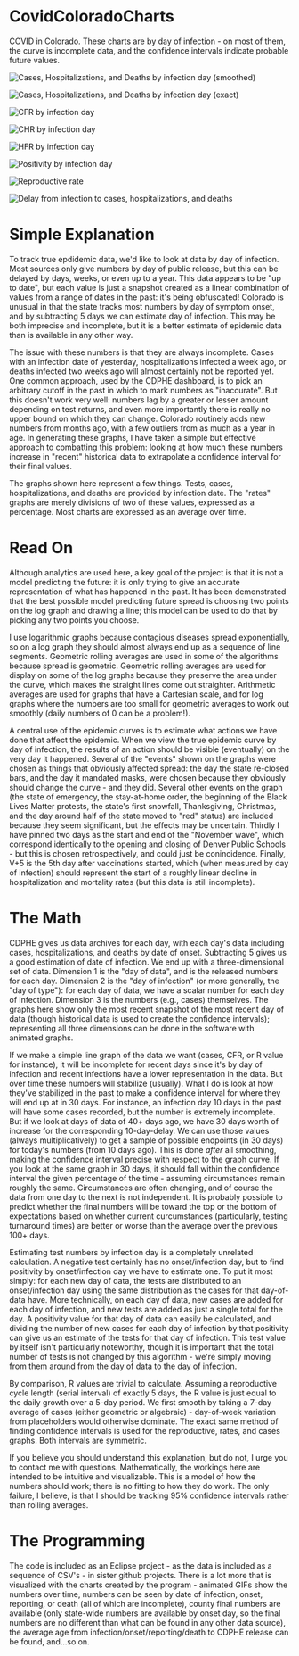 # CovidColoradoCharts
COVID in Colorado.  These charts are by day of infection - on most of them, the curve is incomplete data, and the confidence intervals indicate probable future values.

![Cases, Hospitalizations, and Deaths by infection day (smoothed)](https://raw.githubusercontent.com/jasondorjeshort/CovidColoradoCharts/main/cases-hospitalizations-deaths-infection-log-smooth.png)

![Cases, Hospitalizations, and Deaths by infection day (exact)](https://raw.githubusercontent.com/jasondorjeshort/CovidColoradoCharts/main/cases-hospitalizations-deaths-infection-log-exact.png)

![CFR by infection day](https://raw.githubusercontent.com/jasondorjeshort/CovidColoradoCharts/main/CFR-infection.png)

![CHR by infection day](https://raw.githubusercontent.com/jasondorjeshort/CovidColoradoCharts/main/CHR-infection.png)

![HFR by infection day](https://raw.githubusercontent.com/jasondorjeshort/CovidColoradoCharts/main/HFR-infection.png)

![Positivity by infection day](https://raw.githubusercontent.com/jasondorjeshort/CovidColoradoCharts/main/Positivity-infection.png)

![Reproductive rate](https://raw.githubusercontent.com/jasondorjeshort/CovidColoradoCharts/main/R-cases-infection.png)

![Delay from infection to cases, hospitalizations, and deaths](https://raw.githubusercontent.com/jasondorjeshort/CovidColoradoCharts/main/delay-cases-hospitalizations-deaths-infection-cumulative.png)

# Simple Explanation

To track true epdidemic data, we'd like to look at data by day of infection.  Most sources only give numbers by day of public release, but this can be delayed by days, weeks, or even up to a year.  This data appears to be "up to date", but each value is just a snapshot created as a linear combination of values from a range of dates in the past: it's being obfuscated!  Colorado is unusual in that the state tracks most numbers by day of symptom onset, and by subtracting 5 days we can estimate day of infection.  This may be both imprecise and incomplete, but it is a better estimate of epidemic data than is available in any other way.

The issue with these numbers is that they are always incomplete.  Cases with an infection date of yesterday, hospitalizations infected a week ago, or deaths infected two weeks ago will almost certainly not be reported yet.  One common approach, used by the CDPHE dashboard, is to pick an arbitrary cutoff in the past in which to mark numbers as "inaccurate".  But this doesn't work very well: numbers lag by a greater or lesser amount depending on test returns, and even more importantly there is really no upper bound on which they can change.  Colorado routinely adds new numbers from months ago, with a few outliers from as much as a year in age.  In generating these graphs, I have taken a simple but effective approach to combatting this problem: looking at how much these numbers increase in "recent" historical data to extrapolate a confidence interval for their final values.

The graphs shown here represent a few things.  Tests, cases, hospitalizations, and deaths are provided by infection date. The "rates" graphs are merely divisions of two of these values, expressed as a percentage.  Most charts are expressed as an average over time.

# Read On

Although analytics are used here, a key goal of the project is that it is not a model predicting the future: it is only trying to give an accurate representation of what has happened in the past. It has been demonstrated that the best possible model predicting future spread is choosing two points on the log graph and drawing a line; this model can be used to do that by picking any two points you choose.

I use logarithmic graphs because contagious diseases spread exponentially, so on a log graph they should almost always end up as a sequence of line segments.  Geometric rolling averages are used in some of the algorithms because spread is geometric.  Geometric rolling averages are used for display on some of the log graphs because they preserve the area under the curve, which makes the straight lines come out straighter.  Arithmetic averages are used for graphs that have a Cartesian scale, and for log graphs where the numbers are too small for geometric averages to work out smoothly (daily numbers of 0 can be a problem!).

A central use of the epidemic curves is to estimate what actions we have done that affect the epidemic.  When we view the true epidemic curve by day of infection, the results of an action should be visible (eventually) on the very day it happened.  Several of the "events" shown on the graphs were chosen as things that obviously affected spread: the day the state re-closed bars, and the day it mandated masks, were chosen because they obviously should change the curve - and they did.  Several other events on the graph (the state of emergency, the stay-at-home order, the beginning of the Black Lives Matter protests, the state's first snowfall, Thanksgiving, Christmas, and the day around half of the state moved to "red" status) are included because they seem significant, but the effects may be uncertain.  Thirdly I have pinned two days as the start and end of the "November wave", which correspond identically to the opening and closing of Denver Public Schools - but this is chosen retrospectively, and could just be conincidence.  Finally, V+5 is the 5th day after vaccinations started, which (when measured by day of infection) should represent the start of a roughly linear decline in hospitalization and mortality rates (but this data is still incomplete).

# The Math

CDPHE gives us data archives for each day, with each day's data including cases, hospitalizations, and deaths by date of onset.  Subtracting 5 gives us a good estimation of date of infection.  We end up with a three-dimensional set of data. Dimension 1 is the "day of data", and is the released numbers for each day.  Dimension 2 is the "day of infection" (or more generally, the "day of type"): for each day of data, we have a scalar number for each day of infection.  Dimension 3 is the numbers (e.g., cases) themselves.  The graphs here show only the most recent snapshot of the most recent day of data (though historical data is used to create the confidence intervals); representing all three dimensions can be done in the software with animated graphs.

If we make a simple line graph of the data we want (cases, CFR, or R value for instance), it will be incomplete for recent days since it's by day of infection and recent infections have a lower representation in the data.  But over time these numbers will stabilize (usually).  What I do is look at how they've stabilized in the past to make a confidence interval for where they will end up at in 30 days.  For instance, an infection day 10 days in the past will have some cases recorded, but the number is extremely incomplete.  But if we look at days of data of 40+ days ago, we have 30 days worth of increase for the corresponding 10-day-delay.  We can use those values (always multiplicatively) to get a sample of possible endpoints (in 30 days) for today's numbers (from 10 days ago).  This is done *after* all smoothing, making the confidence interval precise with respect to the graph curve.  If you look at the same graph in 30 days, it should fall within the confidence interval the given percentage of the time - assuming circumstances remain roughly the same.  Circumstances are often changing, and of course the data from one day to the next is not independent.  It is probably possible to predict whether the final numbers will be toward the top or the bottom of expectations based on whether current curcumstances (particularly, testing turnaround times) are better or worse than the average over the previous 100+ days.

Estimating test numbers by infection day is a completely unrelated calculation.  A negative test certainly has no onset/infection day, but to find positivity by onset/infection day we have to estimate one. To put it most simply: for each new day of data, the tests are distributed to an onset/infection day using the same distribution as the cases for that day-of-data have.   More technically, on each day of data, new cases are added for each day of infection, and new tests are added as just a single total for the day. A positivity value for that day of data can easily be calculated, and dividing the number of new cases for each day of infection by that positivity can give us an estimate of the tests for that day of infection.  This test value by itself isn't particularly noteworthy, though it is important that the total number of tests is not changed by this algorithm - we're simply moving from them around from the day of data to the day of infection.

By comparison, R values are trivial to calculate.  Assuming a reproductive cycle length (serial interval) of exactly 5 days, the R value is just equal to the daily growth over a 5-day period.  We first smooth by taking a 7-day average of cases (either geometric or algebraic) - day-of-week variation from placeholders would otherwise dominate. The exact same method of finding confidence intervals is used for the reproductive, rates, and cases graphs.  Both intervals are symmetric.

If you believe you should understand this explanation, but do not, I urge you to contact me with questions.  Mathematically, the workings here are intended to be intuitive and visualizable.  This is a model of how the numbers should work; there is no fitting to how they do work.  The only failure, I believe,  is that I should be tracking 95% confidence intervals rather than rolling averages.

# The Programming

The code is included as an Eclipse project - as the data is included as a sequence of CSV's - in sister github projects.  There is a lot more that is visualized with the charts created by the program - animated GIFs show the numbers over time, numbers can be seen by date of infection, onset, reporting, or death (all of which are incomplete), county final numbers are available (only state-wide numbers are available by onset day, so the final numbers are no different than what can be found in any other data source), the average age from infection/onset/reporting/death to CDPHE release can be found, and...so on.